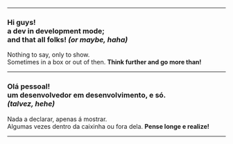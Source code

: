 <hr>

### Hi guys! <br> a dev in development mode; <br> and that all folks! *(or maybe, haha)*

<p>Nothing to say, only to show. <br>
Sometimes in a box or out of then. <strong>Think further and go more than!</strong></p>

<hr>

### Olá pessoal! <br> um desenvolvedor em desenvolvimento, e só. <br> *(talvez, hehe)*

<p>Nada a declarar, apenas á mostrar. <br>
Algumas vezes dentro da caixinha ou fora dela.
<strong>Pense longe e realize!</strong></p>

<hr>
